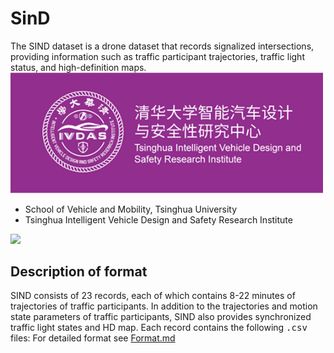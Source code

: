 # SinD

The SIND dataset is a drone dataset that records signalized intersections,  providing information such as traffic participant trajectories, traffic light status, and high-definition maps.  
<img src="logo.png" width = 500>

- School of Vehicle and Mobility, Tsinghua University
- Tsinghua Intelligent Vehicle Design and Safety Research Institute

<img src="SIND.jpg">

## Description of format

SIND consists of 23 records, each of which contains 8-22 minutes of trajectories of traffic participants. In addition to the trajectories and motion state parameters of traffic participants, SIND also provides synchronized traffic light states and HD map. Each record contains the following <kbd>.csv</kbd> files:
For detailed format see [Format.md](Format.md#sdd)
